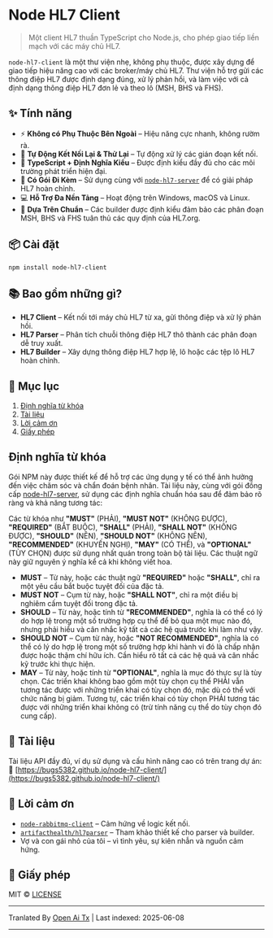 # Node HL7 Client

> Một client HL7 thuần TypeScript cho Node.js, cho phép giao tiếp liền mạch với các máy chủ HL7.

`node-hl7-client` là một thư viện nhẹ, không phụ thuộc, được xây dựng để giao tiếp hiệu năng cao với các broker/máy chủ HL7. Thư viện hỗ trợ gửi các thông điệp HL7 được định dạng đúng, xử lý phản hồi, và làm việc với cả định dạng thông điệp HL7 đơn lẻ và theo lô (MSH, BHS và FHS).

## ✨ Tính năng

* ⚡ **Không có Phụ Thuộc Bên Ngoài** – Hiệu năng cực nhanh, không rườm rà.
* 🔁 **Tự Động Kết Nối Lại & Thử Lại** – Tự động xử lý các gián đoạn kết nối.
* 🧠 **TypeScript + Định Nghĩa Kiểu** – Được định kiểu đầy đủ cho các môi trường phát triển hiện đại.
* 🤝 **Có Gói Đi Kèm** – Sử dụng cùng với [`node-hl7-server`](https://www.npmjs.com/package/node-hl7-server) để có giải pháp HL7 hoàn chỉnh.
* 💻 **Hỗ Trợ Đa Nền Tảng** – Hoạt động trên Windows, macOS và Linux.
* 🧭 **Dựa Trên Chuẩn** – Các builder được định kiểu đảm bảo các phân đoạn MSH, BHS và FHS tuân thủ các quy định của HL7.org.

## 📦 Cài đặt

```bash
npm install node-hl7-client
```

## 📚 Bao gồm những gì?

* **HL7 Client** – Kết nối tới máy chủ HL7 từ xa, gửi thông điệp và xử lý phản hồi.
* **HL7 Parser** – Phân tích chuỗi thông điệp HL7 thô thành các phân đoạn dễ truy xuất.
* **HL7 Builder** – Xây dựng thông điệp HL7 hợp lệ, lô hoặc các tệp lô HL7 hoàn chỉnh.

## 🧾 Mục lục

1. [Định nghĩa từ khóa](#keyword-definitions)
2. [Tài liệu](#documentation)
3. [Lời cảm ơn](#acknowledgements)
4. [Giấy phép](#license)

## Định nghĩa từ khóa

Gói NPM này được thiết kế để hỗ trợ các ứng dụng y tế có thể ảnh hưởng đến việc chăm sóc và chẩn đoán bệnh nhân. Tài liệu này, cùng với gói đồng cấp [node-hl7-server](https://www.npmjs.com/package/node-hl7-server), sử dụng các định nghĩa chuẩn hóa sau để đảm bảo rõ ràng và khả năng tương tác:

Các từ khóa như **"MUST"** (PHẢI), **"MUST NOT"** (KHÔNG ĐƯỢC), **"REQUIRED"** (BẮT BUỘC), **"SHALL"** (PHẢI), **"SHALL NOT"** (KHÔNG ĐƯỢC), **"SHOULD"** (NÊN), **"SHOULD NOT"** (KHÔNG NÊN), **"RECOMMENDED"** (KHUYẾN NGHỊ), **"MAY"** (CÓ THỂ), và **"OPTIONAL"** (TÙY CHỌN) được sử dụng nhất quán trong toàn bộ tài liệu. Các thuật ngữ này giữ nguyên ý nghĩa kể cả khi không viết hoa.

* **MUST** – Từ này, hoặc các thuật ngữ **"REQUIRED"** hoặc **"SHALL"**, chỉ ra một yêu cầu bắt buộc tuyệt đối của đặc tả.
* **MUST NOT** – Cụm từ này, hoặc **"SHALL NOT"**, chỉ ra một điều bị nghiêm cấm tuyệt đối trong đặc tả.
* **SHOULD** – Từ này, hoặc tính từ **"RECOMMENDED"**, nghĩa là có thể có lý do hợp lệ trong một số trường hợp cụ thể để bỏ qua một mục nào đó, nhưng phải hiểu và cân nhắc kỹ tất cả các hệ quả trước khi làm như vậy.
* **SHOULD NOT** – Cụm từ này, hoặc **"NOT RECOMMENDED"**, nghĩa là có thể có lý do hợp lệ trong một số trường hợp khi hành vi đó là chấp nhận được hoặc thậm chí hữu ích. Cần hiểu rõ tất cả các hệ quả và cân nhắc kỹ trước khi thực hiện.
* **MAY** – Từ này, hoặc tính từ **"OPTIONAL"**, nghĩa là mục đó thực sự là tùy chọn. Các triển khai không bao gồm một tùy chọn cụ thể PHẢI vẫn tương tác được với những triển khai có tùy chọn đó, mặc dù có thể với chức năng bị giảm. Tương tự, các triển khai có tùy chọn PHẢI tương tác được với những triển khai không có (trừ tính năng cụ thể do tùy chọn đó cung cấp).

## 📖 Tài liệu

Tài liệu API đầy đủ, ví dụ sử dụng và cấu hình nâng cao có trên trang dự án:
🔗 [https://bugs5382.github.io/node-hl7-client/](https://bugs5382.github.io/node-hl7-client/)

## 🙏 Lời cảm ơn

* [`node-rabbitmq-client`](https://github.com/cody-greene/node-rabbitmq-client) – Cảm hứng về logic kết nối.
* [`artifacthealth/hl7parser`](https://github.com/artifacthealth/hl7parser) – Tham khảo thiết kế cho parser và builder.
* Vợ và con gái nhỏ của tôi – vì tình yêu, sự kiên nhẫn và nguồn cảm hứng.

## 📄 Giấy phép

MIT © [LICENSE](LICENSE)


---

Tranlated By [Open Ai Tx](https://github.com/OpenAiTx/OpenAiTx) | Last indexed: 2025-06-08

---